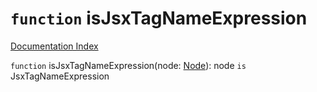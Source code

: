 # `function` isJsxTagNameExpression

[Documentation Index](../README.md)

`function` isJsxTagNameExpression(node: [Node](../interface.Node/README.md)): node `is` JsxTagNameExpression

